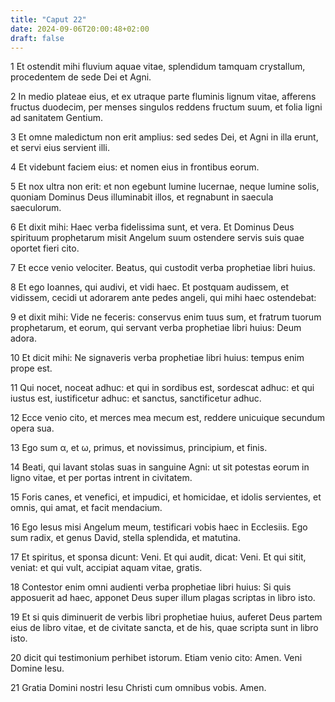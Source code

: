 ```yaml
---
title: "Caput 22"
date: 2024-09-06T20:00:48+02:00
draft: false
---
```



1 Et ostendit mihi fluvium aquae vitae, splendidum tamquam crystallum, procedentem de sede Dei et Agni.

2 In medio plateae eius, et ex utraque parte fluminis lignum vitae, afferens fructus duodecim, per menses singulos reddens fructum suum, et folia ligni ad sanitatem Gentium.

3 Et omne maledictum non erit amplius: sed sedes Dei, et Agni in illa erunt, et servi eius servient illi.

4 Et videbunt faciem eius: et nomen eius in frontibus eorum.

5 Et nox ultra non erit: et non egebunt lumine lucernae, neque lumine solis, quoniam Dominus Deus illuminabit illos, et regnabunt in saecula saeculorum.

6 Et dixit mihi: Haec verba fidelissima sunt, et vera. Et Dominus Deus spirituum prophetarum misit Angelum suum ostendere servis suis quae oportet fieri cito.

7 Et ecce venio velociter. Beatus, qui custodit verba prophetiae libri huius.

8 Et ego Ioannes, qui audivi, et vidi haec. Et postquam audissem, et vidissem, cecidi ut adorarem ante pedes angeli, qui mihi haec ostendebat:

9 et dixit mihi: Vide ne feceris: conservus enim tuus sum, et fratrum tuorum prophetarum, et eorum, qui servant verba prophetiae libri huius: Deum adora.

10 Et dicit mihi: Ne signaveris verba prophetiae libri huius: tempus enim prope est.

11 Qui nocet, noceat adhuc: et qui in sordibus est, sordescat adhuc: et qui iustus est, iustificetur adhuc: et sanctus, sanctificetur adhuc.

12 Ecce venio cito, et merces mea mecum est, reddere unicuique secundum opera sua.

13 Ego sum α, et ω, primus, et novissimus, principium, et finis.

14 Beati, qui lavant stolas suas in sanguine Agni: ut sit potestas eorum in ligno vitae, et per portas intrent in civitatem.

15 Foris canes, et venefici, et impudici, et homicidae, et idolis servientes, et omnis, qui amat, et facit mendacium.

16 Ego Iesus misi Angelum meum, testificari vobis haec in Ecclesiis. Ego sum radix, et genus David, stella splendida, et matutina.

17 Et spiritus, et sponsa dicunt: Veni. Et qui audit, dicat: Veni. Et qui sitit, veniat: et qui vult, accipiat aquam vitae, gratis.

18 Contestor enim omni audienti verba prophetiae libri huius: Si quis apposuerit ad haec, apponet Deus super illum plagas scriptas in libro isto.

19 Et si quis diminuerit de verbis libri prophetiae huius, auferet Deus partem eius de libro vitae, et de civitate sancta, et de his, quae scripta sunt in libro isto.

20 dicit qui testimonium perhibet istorum. Etiam venio cito: Amen. Veni Domine Iesu.

21 Gratia Domini nostri Iesu Christi cum omnibus vobis. Amen.

